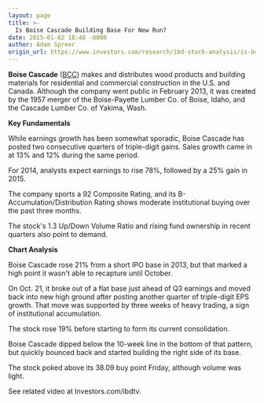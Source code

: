 ```yaml
---
layout: page
title: >-
  Is Boise Cascade Building Base For New Run?
date: 2015-01-02 18:48 -0800
author: Adam Spreer
origin_url: https://www.investors.com/research/ibd-stock-analysis/is-boise-cascade-building-base-for-new-run/
---
```





  



**Boise Cascade** ([BCC](https://research.investors.com/quote.aspx?symbol=BCC)) makes and distributes wood products and building materials for residential and commercial construction in the U.S. and Canada. Although the company went public in February 2013, it was created by the 1957 merger of the Boise-Payette Lumber Co. of Boise, Idaho, and the Cascade Lumber Co. of Yakima, Wash.

  

**Key Fundamentals**

  

While earnings growth has been somewhat sporadic, Boise Cascade has posted two consecutive quarters of triple-digit gains. Sales growth came in at 13% and 12% during the same period.

  

For 2014, analysts expect earnings to rise 78%, followed by a 25% gain in 2015.

  

The company sports a 92 Composite Rating, and its B- Accumulation/Distribution Rating shows moderate institutional buying over the past three months.

  

The stock's 1.3 Up/Down Volume Ratio and rising fund ownership in recent quarters also point to demand.

  

**Chart Analysis**

  

Boise Cascade rose 21% from a short IPO base in 2013, but that marked a high point it wasn't able to recapture until October.

  

On Oct. 21, it broke out of a flat base just ahead of Q3 earnings and moved back into new high ground after posting another quarter of triple-digit EPS growth. That move was supported by three weeks of heavy trading, a sign of institutional accumulation.

  

The stock rose 19% before starting to form its current consolidation.

  

Boise Cascade dipped below the 10-week line in the bottom of that pattern, but quickly bounced back and started building the right side of its base.

  

The stock poked above its 38.09 buy point Friday, although volume was light.

  

See related video at Investors.com/ibdtv.




